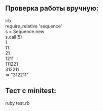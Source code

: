 ## Проверка работы вручную:
irb  
require_relative 'sequence'  
s = Sequence.new  
s.call(5)  
1  
11  
21  
1211  
111221  
312211  
=> "312211"  

## Тест с minitest:
ruby test.rb
